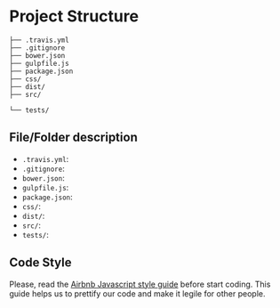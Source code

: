 Project Structure
====================
```
├── .travis.yml
├── .gitignore
├── bower.json
├── gulpfile.js
├── package.json
├── css/
├── dist/
├── src/

└── tests/
```

File/Folder description
------------------------
* `.travis.yml`:
* `.gitignore`:
* `bower.json`: 
* `gulpfile.js`: 
* `package.json`: 
* `css/`: 
* `dist/`: 
* `src/`: 
* `tests/`: 

Code Style
------------------------
Please, read the [Airbnb Javascript style guide](https://github.com/airbnb/javascript) before start coding. This guide helps us to prettify our code and make it legile for other people.
